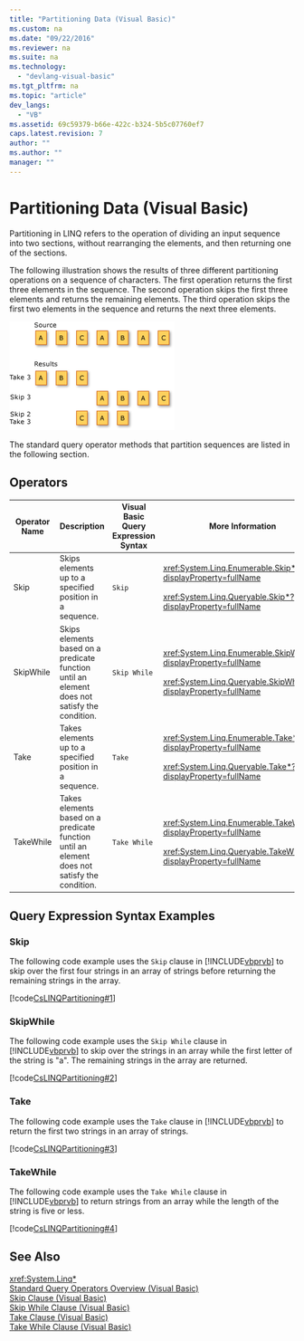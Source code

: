 ```yaml
---
title: "Partitioning Data (Visual Basic)"
ms.custom: na
ms.date: "09/22/2016"
ms.reviewer: na
ms.suite: na
ms.technology: 
  - "devlang-visual-basic"
ms.tgt_pltfrm: na
ms.topic: "article"
dev_langs: 
  - "VB"
ms.assetid: 69c59379-b66e-422c-b324-5b5c07760ef7
caps.latest.revision: 7
author: ""
ms.author: ""
manager: ""
---
```

# Partitioning Data (Visual Basic)
Partitioning in LINQ refers to the operation of dividing an input sequence into two sections, without rearranging the elements, and then returning one of the sections.  
  
 The following illustration shows the results of three different partitioning operations on a sequence of characters. The first operation returns the first three elements in the sequence. The second operation skips the first three elements and returns the remaining elements. The third operation skips the first two elements in the sequence and returns the next three elements.  
  
 ![LINQ Partitioning Operations](../vs140/media/linq_partition.png "LINQ_Partition")  
  
 The standard query operator methods that partition sequences are listed in the following section.  
  
## Operators  
  
|Operator Name|Description|Visual Basic Query Expression Syntax|More Information|  
|-------------------|-----------------|------------------------------------------|----------------------|  
|Skip|Skips elements up to a specified position in a sequence.|`Skip`|<xref:System.Linq.Enumerable.Skip*?displayProperty=fullName><br /><br /> <xref:System.Linq.Queryable.Skip*?displayProperty=fullName>|  
|SkipWhile|Skips elements based on a predicate function until an element does not satisfy the condition.|`Skip While`|<xref:System.Linq.Enumerable.SkipWhile*?displayProperty=fullName><br /><br /> <xref:System.Linq.Queryable.SkipWhile*?displayProperty=fullName>|  
|Take|Takes elements up to a specified position in a sequence.|`Take`|<xref:System.Linq.Enumerable.Take*?displayProperty=fullName><br /><br /> <xref:System.Linq.Queryable.Take*?displayProperty=fullName>|  
|TakeWhile|Takes elements based on a predicate function until an element does not satisfy the condition.|`Take While`|<xref:System.Linq.Enumerable.TakeWhile*?displayProperty=fullName><br /><br /> <xref:System.Linq.Queryable.TakeWhile*?displayProperty=fullName>|  
  
## Query Expression Syntax Examples  
  
### Skip  
 The following code example uses the `Skip` clause in [!INCLUDE[vbprvb](../vs140/includes/vbprvb_md.md)] to skip over the first four strings in an array of strings before returning the remaining strings in the array.  
  
 [!code[CsLINQPartitioning#1](../vs140/codesnippet/VisualBasic/partitioning-data--visual-basic-_1.vb)]  
  
### SkipWhile  
 The following code example uses the `Skip While` clause in [!INCLUDE[vbprvb](../vs140/includes/vbprvb_md.md)] to skip over the strings in an array while the first letter of the string is "a". The remaining strings in the array are returned.  
  
 [!code[CsLINQPartitioning#2](../vs140/codesnippet/VisualBasic/partitioning-data--visual-basic-_2.vb)]  
  
### Take  
 The following code example uses the `Take` clause in [!INCLUDE[vbprvb](../vs140/includes/vbprvb_md.md)] to return the first two strings in an array of strings.  
  
 [!code[CsLINQPartitioning#3](../vs140/codesnippet/VisualBasic/partitioning-data--visual-basic-_3.vb)]  
  
### TakeWhile  
 The following code example uses the `Take While` clause in [!INCLUDE[vbprvb](../vs140/includes/vbprvb_md.md)] to return strings from an array while the length of the string is five or less.  
  
 [!code[CsLINQPartitioning#4](../vs140/codesnippet/VisualBasic/partitioning-data--visual-basic-_4.vb)]  
  
## See Also  
 <xref:System.Linq*>   
 [Standard Query Operators Overview (Visual Basic)](../vs140/standard-query-operators-overview--visual-basic-.md)   
 [Skip Clause (Visual Basic)](../vs140/skip-clause--visual-basic-.md)   
 [Skip While Clause (Visual Basic)](../vs140/skip-while-clause--visual-basic-.md)   
 [Take Clause (Visual Basic)](../vs140/take-clause--visual-basic-.md)   
 [Take While Clause (Visual Basic)](../vs140/take-while-clause--visual-basic-.md)